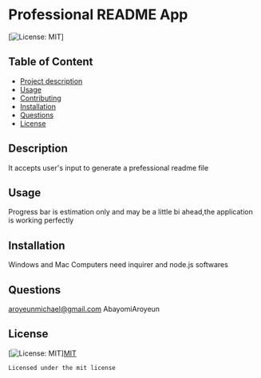 # Professional README App

[![License: MIT](https://img.shields.io/badge/License-MIT-yellow.svg)]

  ## Table of Content 
  - [Project description](#Description)
  - [Usage](#Usage)
  - [Contributing](#Contributing)
  - [Installation](#Installation)
  - [Questions](#Questions)
  - [License](#License)

  ## Description
It accepts user's input to generate a prefessional readme file

## Usage
Progress bar is estimation only and may be a little bi ahead,the application is working perfectly

## Installation
Windows and Mac Computers need inquirer and node.js softwares

## Questions
aroyeunmichael@gmail.com
AbayomiAroyeun

## License
[![License: MIT](https://img.shields.io/badge/License-MIT-yellow.svg)][MIT](https://choosealicense.com/license/mit/)
    
    Licensed under the mit license
